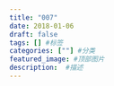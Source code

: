 ```yaml
---
title: "007"
date: 2018-01-06
draft: false
tags: [] #标签
categories: [""] #分类
featured_image: #顶部图片
description:  #描述
---
```


